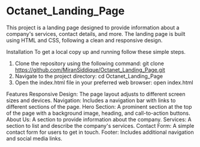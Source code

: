 # Octanet_Landing_Page

This project is a landing page designed to provide information about a company's services, contact details, and more. The landing page is built using HTML and CSS, following a clean and responsive design.

Installation
To get a local copy up and running follow these simple steps.
1. Clone the repository using the following command: git clone https://github.com/MiranSiddique/Octanet_Landing_Page.git
2. Navigate to the project directory: cd Octanet_Landing_Page
3. Open the index.html file in your preferred web browser: open index.html

Features
Responsive Design: The page layout adjusts to different screen sizes and devices.
Navigation: Includes a navigation bar with links to different sections of the page.
Hero Section: A prominent section at the top of the page with a background image, heading, and call-to-action buttons.
About Us: A section to provide information about the company.
Services: A section to list and describe the company's services.
Contact Form: A simple contact form for users to get in touch.
Footer: Includes additional navigation and social media links.
